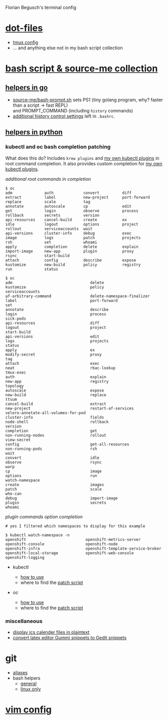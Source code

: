 Florian Begusch's terminal config

# [dot-files](https://github.com/diepfote/dot-files)
* [tmux config](https://github.com/diepfote/dot-files/blob/master/.tmux.conf)
* ... and anything else not in my bash script collection

# [bash script & source-me collection](https://github.com/diepfote/scripts)
## [helpers in go](https://github.com/diepfote/golang-tools)
* [source-me/bash-prompt.sh](https://github.com/diepfote/scripts/blob/3f150c0519b5ab020ac565aa5eebd2f471d057a9/source-me/bash-prompt.sh)
  sets PS1 (tiny golang program, why? faster than a script -> fast REPL)  
  and PROMPT_COMMAND (including `history` commands)
* [additional history control settings](https://github.com/diepfote/dot-files/blob/277ae930cbaa9a9261c176d8d4f7622d0ede4076/.bashrc#L6-L13) left in `.bashrc`.  

## [helpers in python](https://github.com/diepfote/python-tools)
### kubectl and oc bash completion patching  

What does this do? Includes `krew plugins` and [my own kubectl plugins](https://github.com/diepfote/scripts/tree/master/kubernetes/bin) in root command completion.
It also provides custom completion for [my own kubectl plugins](https://github.com/diepfote/scripts/tree/master/kubernetes/bin).

*additional root commands in completion*

```
$ oc
adm              auth             convert          diff             extract          label            new-project      port-forward     replace          scale            tag
annotate         autoscale        cp               edit             get              login            observe          process          rollback         secrets          version
api-resources    cancel-build     create           ex               idle             logout           options          project          rollout          serviceaccounts  wait
api-versions     cluster-info     debug            exec             image            logs             patch            projects         rsh              set              whoami
apply            completion       delete           explain          import-image     new-app          plugin           proxy            rsync            start-build
attach           config           describe         expose           kustomize        new-build        policy           registry         run              status
```
```
$ oc
adm                                  delete                               kustomize                            policy                               serviceaccounts
af-arbitrary-command                 delete-namespace-finalizer           label                                port-forward                         set
annotate                             describe                             login                                process                              sick-pods
api-resources                        diff                                 logout                               project                              start-build
api-versions                         edit                                 logs                                 projects                             status
apply                                ex                                   modify-secret                        proxy                                tag
attach                               exec                                 neat                                 rbac-lookup                          tmux-exec
auth                                 explain                              new-app                              registry                             topology
autoscale                            expose                               new-build                            replace                              ttsum
cancel-build                         extract                              new-project                          restart-af-services                  velero-annotate-all-volumes-for-pod
cluster-info                         fields                               node-shell                           rollback                             version
completion                           get                                  non-running-nodes                    rollout                              view-secret
config                               get-all-resources                    non-running-pods                     rsh                                  wait
convert                              idle                                 observe                              rsync                                warp
cp                                   image                                options                              run                                  watch-namespace
create                               images                               patch                                scale                                who-can
debug                                import-image                         plugin                               secrets                              whoami
```

*plugin commands option completion*

```
# yes I filtered which namespaces to display for this example

$ kubectl watch-namespace -n
openshift                          openshift-metrics-server
openshift-console                  openshift-node
openshift-infra                    openshift-template-service-broker
openshift-local-storage            openshift-web-console
openshift-logging
```

* kubectl 
  * [how to use](https://github.com/diepfote/dot-files/blob/4e18b3dce989972213431b57d096b3b6ca10d3d0/.bashrc#L124)  
  * where to find the [patch script](https://github.com/diepfote/python-tools/tree/master/kubectl-client)

* oc  
  * [how to use](https://github.com/diepfote/dot-files/blob/4e18b3dce989972213431b57d096b3b6ca10d3d0/.bashrc#L137)  
  * where to find the [patch script](https://github.com/diepfote/python-tools/tree/master/oc-client)

### miscellaneous
* [display ics calender files in plaintext](https://github.com/diepfote/python-tools/blob/master/show-ics.py)
* [convert latex editor Gummi snippets to Gedit snippets](https://github.com/diepfote/python-tools/blob/master/convert_gummi_snippets_to_gedit_snippets.py)


# git
* [aliases](https://github.com/diepfote/dot-files/blob/a2e4b1cc6bfe470d1c75760cb59665fec2b5c1ca/.gitconfig#L13)
* bash helpers
  * [general](https://github.com/diepfote/scripts/blob/3ac0081bbf178b4f9e630513e51c87bd8eee7527/source-me/posix-compliant-shells.sh#L589)
  * [linux only](https://github.com/diepfote/scripts/blob/703963f7ace80a5b61e182b09cb0884e547be436/source-me/linux/posix-compliant-shells.sh#L179)

# [vim config](https://github.com/diepfote/vim-config)
